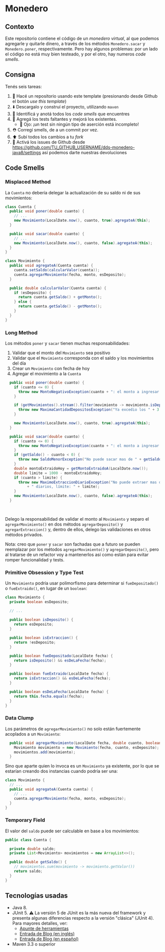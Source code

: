 # Monedero

## Contexto

Este repositorio contiene el código de un _monedero virtual_, al que podemos agregarle y quitarle dinero, a través 
de los métodos `Monedero.sacar` y `Monedero.poner`, respectivamente. 
Pero hay algunos problemas: por un lado el código no está muy bien testeado, y por el otro, hay numeros _code smells_. 

## Consigna

Tenés seis tareas: 

 1. :fork_and_knife: Hacé un repositorio usando este template (presionando desde Github el botón _use this template_)
 2. :arrow_down: Descargalo y construí el proyecto, utilizando `maven`
 2. :nose: Identificá y anotá todos los _code smells_ que encuentres 
 3. :test_tube: Agregá los tests faltantes y mejorá los existentes. 
     * :eyes: Ojo: ¡un test sin ningún tipo de aserción está incompleto!
 4. :rescue_worker_helmet: Corregí smells, de a un commit por vez. 
 5. :arrow_up: Subí todos los cambios a tu _fork_
 6. :bug: Activá los issues de Github desde https://github.com/TU_GITHUB_USERNAME/dds-monedero-java8/settings así podemos darte nuestras devoluciones

## Code Smells 

### Misplaced Method

La `Cuenta` no debería delegar la actualización de su saldo ni de sus
movimientos:

```java
class Cuenta {
  public void poner(double cuanto) {
    // ...
    new Movimiento(LocalDate.now(), cuanto, true).agregateA(this);
  }

  public void sacar(double cuanto) {
    // ...
    new Movimiento(LocalDate.now(), cuanto, false).agregateA(this);
  }
}

class Movimiento {
  public void agregateA(Cuenta cuenta) {
    cuenta.setSaldo(calcularValor(cuenta));
    cuenta.agregarMovimiento(fecha, monto, esDeposito);
  }

  public double calcularValor(Cuenta cuenta) {
    if (esDeposito) {
      return cuenta.getSaldo() + getMonto();
    } else {
      return cuenta.getSaldo() - getMonto();
    }
  }
}
```

### Long Method

Los métodos `poner` y `sacar` tienen muchas responsabilidades:
1. Validar que el monto del `Movimiento` sea positivo
2. Validar que el `Movimiento` corresponda con el saldo y los movimientos del día
3. Crear un `Movimiento` con fecha de hoy
4. Agregar el movimiento a la `Cuenta`

```java
  public void poner(double cuanto) {
    if (cuanto <= 0) {
      throw new MontoNegativoException(cuanto + ": el monto a ingresar debe ser un valor positivo");
    }

    if (getMovimientos().stream().filter(movimiento -> movimiento.isDeposito()).count() >= 3) {
      throw new MaximaCantidadDepositosException("Ya excedio los " + 3 + " depositos diarios");
    }

    new Movimiento(LocalDate.now(), cuanto, true).agregateA(this);
  }

  public void sacar(double cuanto) {
    if (cuanto <= 0) {
      throw new MontoNegativoException(cuanto + ": el monto a ingresar debe ser un valor positivo");
    }
    if (getSaldo() - cuanto < 0) {
      throw new SaldoMenorException("No puede sacar mas de " + getSaldo() + " $");
    }
    double montoExtraidoHoy = getMontoExtraidoA(LocalDate.now());
    double limite = 1000 - montoExtraidoHoy;
    if (cuanto > limite) {
      throw new MaximoExtraccionDiarioException("No puede extraer mas de $ " + 1000
          + " diarios, límite: " + limite);
    }
    new Movimiento(LocalDate.now(), cuanto, false).agregateA(this);
  }
  
  
```

Delego la responsabilidad de validar el monto al `Movimiento` y separo el 
`agregarMovimiento()` en dos métodos `agregarDeposito()` y `agregarExtraccion()`
y, dentro de ellos, delego las validaciones en otros métodos privados.

Nota: creo que `poner` y `sacar` son fachadas que a futuro se pueden reemplazar
por los métodos `agregarMovimiento()` y `agregarDeposito()`, pero al tratarse de
un refactor voy a mantenerlos así como están para evitar romper funcionalidad y
tests.

### Primitive Obsession y Type Test

Un `Movimiento` podría usar polimorfismo para determinar si `fueDepositado()` o
`fueExtraido()`, en lugar de un `boolean`:

```java
class Movimiento { 
  private boolean esDeposito;

  // ...
  
  public boolean isDeposito() {
    return esDeposito;
  }

  public boolean isExtraccion() {
    return !esDeposito;
  }

  public boolean fueDepositado(LocalDate fecha) {
    return isDeposito() && esDeLaFecha(fecha);
  }

  public boolean fueExtraido(LocalDate fecha) {
    return isExtraccion() && esDeLaFecha(fecha);
  }

  public boolean esDeLaFecha(LocalDate fecha) {
    return this.fecha.equals(fecha);
  }
}
```

### Data Clump

Los parámetros de `agregarMovimiento()` no solo están fuertemente acoplados a un
`Movimiento`:

```java
  public void agregarMovimiento(LocalDate fecha, double cuanto, boolean esDeposito) {
    Movimiento movimiento = new Movimiento(fecha, cuanto, esDeposito);
    movimientos.add(movimiento);
  }
```

Sino que aparte quien lo invoca es un `Movimiento` ya existente, por lo que se
estarían creando dos instancias cuando podría ser una:

```java
class Movimiento {
  // ...
  public void agregateA(Cuenta cuenta) {
    // ...
    cuenta.agregarMovimiento(fecha, monto, esDeposito);
  }
}
```

### Temporary Field

El valor del `saldo` puede ser calculable en base a los movimientos:

```java
public class Cuenta {

  private double saldo;
  private List<Movimiento> movimientos = new ArrayList<>();

  public double getSaldo() {
    // movimientos.sum(movimiento -> movimiento.getValor())
    return saldo;
  }
}
```


## Tecnologías usadas

* Java 8.
* JUnit 5. :warning: La versión 5 de JUnit es la más nueva del framework y presenta algunas diferencias respecto a la versión "clásica" (JUnit 4). Para mayores detalles, ver:
    *  [Apunte de herramientas](https://docs.google.com/document/d/1VYBey56M0UU6C0689hAClAvF9ILE6E7nKIuOqrRJnWQ/edit#heading=h.dnwhvummp994)
    *  [Entrada de Blog (en inglés)](https://www.baeldung.com/junit-5-migration)
    *  [Entrada de Blog (en español)](https://www.paradigmadigital.com/dev/nos-espera-junit-5/)
* Maven 3.3 o superior
 
